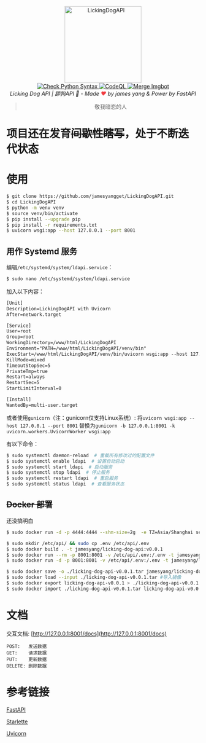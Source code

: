 <p align="center">
  <a href="https://api.white-album.top/">
    <img width="200px" src="https://cdn.jsdelivr.net/gh/jamesyangget/LickingDogAPI/static/img/mur_cat.png" alt='LickingDogAPI'>
  </a>
  <br>
  <a href="https://github.com/jamesyangget/LickingDogAPI/actions">
    <img src="https://github.com/jamesyangget/LickingDogAPI/workflows/Check%20Python%20Syntax/badge.svg" alt="Check Python Syntax">
  </a>
  <a href="https://github.com/jamesyangget/LickingDogAPI/actions">
    <img src="https://github.com/llxlr/LickingDogAPI/workflows/CodeQL/badge.svg" alt="CodeQL">
  </a>
  <a href="https://github.com/jamesyangget/LickingDogAPI/actions">
    <img src="https://github.com/jamesyangget/LickingDogAPI/workflows/Merge%20Imgbot/badge.svg" alt="Merge Imgbot">
  </a>
  <br>
  <em>Licking Dog API | 舔狗API 🍭 - Made <span style="color:#F03D41">❤</span> by james yang & Power by <a src="https://fastapi.tiangolo.com/">FastAPI</a></em>
</p>
<blockquote><p align="center">敬我暗恋的人</p></blockquote>

# 项目还在发育~~间歇性瞎写~~，处于不断迭代状态

# 使用

```bash
$ git clone https://github.com/jamesyangget/LickingDogAPI.git
$ cd LickingDogAPI
$ python -m venv venv
$ source venv/bin/activate
$ pip install --upgrade pip
$ pip install -r requirements.txt
$ uvicorn wsgi:app --host 127.0.0.1 --port 8001
```


## 用作 Systemd 服务

编辑`/etc/systemd/system/ldapi.service`：

```bash
$ sudo nano /etc/systemd/system/ldapi.service
```

加入以下内容：

```txt
[Unit]
Description=LickingDogAPI with Uvicorn
After=network.target

[Service]
User=root
Group=root
WorkingDirectory=/www/html/LickingDogAPI
Environment="PATH=/www/html/LickingDogAPI/venv/bin"
ExecStart=/www/html/LickingDogAPI/venv/bin/uvicorn wsgi:app --host 127.0.0.1 --port 8001
KillMode=mixed
TimeoutStopSec=5
PrivateTmp=true
Restart=always
RestartSec=5
StartLimitInterval=0

[Install]
WantedBy=multi-user.target
```

或者使用`gunicorn`（注：gunicorn仅支持Linux系统）:
将`uvicorn wsgi:app --host 127.0.0.1 --port 8001`
替换为`gunicorn -b 127.0.0.1:8001 -k uvicorn.workers.UvicornWorker wsgi:app`

有以下命令：

```bash
$ sudo systemctl daemon-reload  # 重载所有修改过的配置文件
$ sudo systemctl enable ldapi  # 设置自动启动
$ sudo systemctl start ldapi  # 启动服务
$ sudo systemctl stop ldapi  # 停止服务
$ sudo systemctl restart ldapi  # 重启服务
$ sudo systemctl status ldapi  # 查看服务状态
```

## ~~Docker 部署~~

还没搞明白

```bash
$ sudo docker run -d -p 4444:4444 --shm-size=2g  -e TZ=Asia/Shanghai selenium/standalone-chrome

$ sudo mkdir /etc/api/ && sudo cp .env /etc/api/.env
$ sudo docker build . -t jamesyang/licking-dog-api:v0.0.1
$ sudo docker run --rm -p 8001:8001 -v /etc/api/.env:/.env -t jamesyang/licking-dog-api:v0.0.1 #临时调试
$ sudo docker run -d -p 8001:8001 -v /etc/api/.env:/.env -t jamesyang/licking-dog-api:v0.0.1   #或直接部署

$ sudo docker save -o ./licking-dog-api-v0.0.1.tar jamesyang/licking-dog-api:v0.0.1 #导出镜像
$ sudo docker load --input ./licking-dog-api-v0.0.1.tar #导入镜像
$ sudo docker export licking-dog-api-v0.0.1 > ./licking-dog-api-v0.0.1.tar #导出容器
$ sudo docker import ./licking-dog-api-v0.0.1.tar licking-dog-api-v0.0.1 #导入容器
```

# 文档

交互文档: [http://127.0.0.1:8001/docs](http://127.0.0.1:8001/docs)

``` 
POST:   发送数据
GET:    请求数据
PUT:    更新数据
DELETE: 删除数据
```

# 参考链接

[FastAPI](https://fastapi.tiangolo.com/)

[Starlette](https://www.starlette.io/)

[Uvicorn](https://www.uvicorn.org/)
